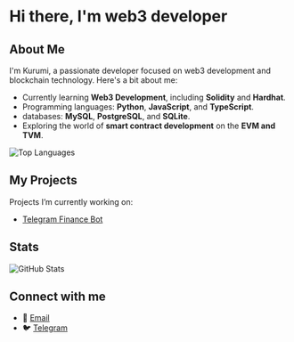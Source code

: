 # Hi there, I'm web3 developer
## About Me  
I'm Kurumi, a passionate developer focused on web3 development and blockchain technology. Here's a bit about me:  
-  Currently learning **Web3 Development**, including **Solidity** and **Hardhat**.
- Programming languages: **Python**, **JavaScript**, and **TypeScript**.  
- databases: **MySQL**, **PostgreSQL**, and **SQLite**.  
-  Exploring the world of **smart contract development** on the **EVM and TVM**. 

![Top Languages](https://github-readme-stats.vercel.app/api/top-langs/?username=Kurumilog&layout=compact&theme=gruvbox)

## My Projects  
Projects I’m currently working on:  
- [Telegram Finance Bot](https://github.com/Kurumilog/financebot) 

## Stats
![GitHub Stats](https://github-readme-stats.vercel.app/api?username=Kurumilog&show_icons=true&theme=gruvbox)
## Connect with me
- 📧 [Email](kurumitonlog@gmail.com)
- 🐦 [Telegram](https://t.me/DennyGA)
